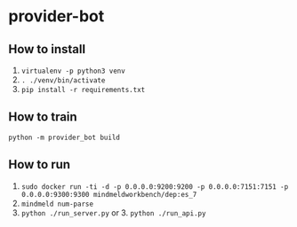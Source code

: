 # provider-bot

## How to install
1. `virtualenv -p python3 venv`
2. `. ./venv/bin/activate`
3. `pip install -r requirements.txt`

## How to train
`python -m provider_bot build `

## How to run
1. `sudo docker run -ti -d -p 0.0.0.0:9200:9200 -p 0.0.0.0:7151:7151 -p 0.0.0.0:9300:9300 mindmeldworkbench/dep:es_7 `
2. `mindmeld num-parse`
3. `python ./run_server.py` or 3. `python ./run_api.py`
